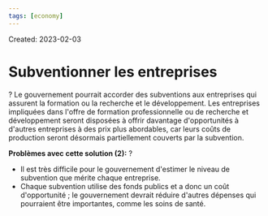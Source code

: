 ```yaml
---
tags: [economy] 
---
```

Created: 2023-02-03

# Subventionner les entreprises
?
Le gouvernement pourrait accorder des subventions aux entreprises qui assurent la formation ou la recherche et le développement. Les entreprises impliquées dans l'offre de formation professionnelle ou de recherche et développement seront disposées à offrir davantage d'opportunités à d'autres entreprises à des prix plus abordables, car leurs coûts de production seront désormais partiellement couverts par la subvention.
<!--SR:!2023-03-12,23,250-->

**Problèmes avec cette solution (2):**
?
- Il est très difficile pour le gouvernement d'estimer le niveau de subvention que mérite chaque entreprise.
- Chaque subvention utilise des fonds publics et a donc un coût d'opportunité ; le gouvernement devrait réduire d'autres dépenses qui pourraient être importantes, comme les soins de santé.
<!--SR:!2023-02-19,11,270-->